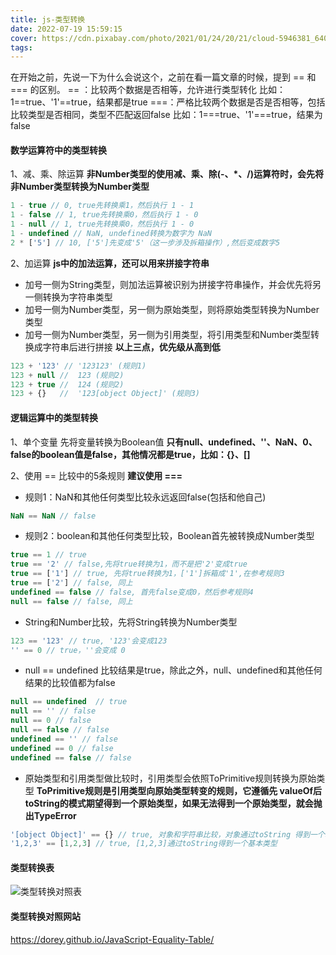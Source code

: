 ```yaml
---
title: js-类型转换
date: 2022-07-19 15:59:15
cover: https://cdn.pixabay.com/photo/2021/01/24/20/21/cloud-5946381_640.jpg
tags:
---
```


在开始之前，先说一下为什么会说这个，之前在看一篇文章的时候，提到 == 和 === 的区别。
== ：比较两个数据是否相等，允许进行类型转化
比如：1==true、'1'==true，结果都是true
===：严格比较两个数据是否是否相等，包括比较类型是否相同，类型不匹配返回false
比如：1===true、'1'===true，结果为false

#### 数学运算符中的类型转换

1、减、乘、除运算
**非Number类型的使用减、乘、除(-、*、/)运算符时，会先将非Number类型转换为Number类型**
```javascript
1 - true // 0, true先转换乘1，然后执行 1 - 1
1 - false // 1, true先转换乘0，然后执行 1 - 0
1 - null // 1, true先转换乘0，然后执行 1 - 0
1 - undefined // NaN, undefined转换为数字为 NaN
2 * ['5'] // 10, ['5']先变成'5'（这一步涉及拆箱操作）,然后变成数字5
```
<!-- more -->

2、加运算
**js中的加法运算，还可以用来拼接字符串**
* 加号一侧为String类型，则加法运算被识别为拼接字符串操作，并会优先将另一侧转换为字符串类型
* 加号一侧为Number类型，另一侧为原始类型，则将原始类型转换为Number类型
* 加号一侧为Number类型，另一侧为引用类型，将引用类型和Number类型转换成字符串后进行拼接
**以上三点，优先级从高到低**

```javascript
123 + '123' // '123123' (规则1)
123 + null //  123 (规则2)
123 + true //  124 (规则2)
123 + {}   //  '123[object Object]' (规则3)
```

#### 逻辑运算中的类型转换
1、单个变量
先将变量转换为Boolean值
**只有null、undefined、''、NaN、0、false的boolean值是false，其他情况都是true，比如：{}、[]**

2、使用 == 比较中的5条规则
**建议使用 ===**
* 规则1：NaN和其他任何类型比较永远返回false(包括和他自己)
```javascript
NaN == NaN // false
```
* 规则2：boolean和其他任何类型比较，Boolean首先被转换成Number类型
```javascript
true == 1 // true
true == '2' // false,先将true转换为1，而不是把'2'变成true
true == ['1'] // true, 先将true转换为1，['1']拆箱成'1',在参考规则3
true == ['2'] // false, 同上
undefined == false // false, 首先false变成0，然后参考规则4
null == false // false, 同上
```
* String和Number比较，先将String转换为Number类型
```javascript
123 == '123' // true, '123'会变成123
'' == 0 // true，''会变成 0
```
* null == undefined 比较结果是true，除此之外，null、undefined和其他任何结果的比较值都为false
```javascript
null == undefined  // true
null == '' // false
null == 0 // false
null == false // false
undefined == '' // false
undefined == 0 // false
undefined == false // false
```
* 原始类型和引用类型做比较时，引用类型会依照ToPrimitive规则转换为原始类型
**ToPrimitive规则是引用类型向原始类型转变的规则，它遵循先 valueOf后 toString的模式期望得到一个原始类型，如果无法得到一个原始类型，就会抛出TypeError**
```javascript
'[object Object]' == {} // true, 对象和字符串比较，对象通过toString 得到一个基本类型值
'1,2,3' == [1,2,3] // true, [1,2,3]通过toString得到一个基本类型
```

#### 类型转换表
![类型转换对照表](convert-table.png)

#### 类型转换对照网站
https://dorey.github.io/JavaScript-Equality-Table/


